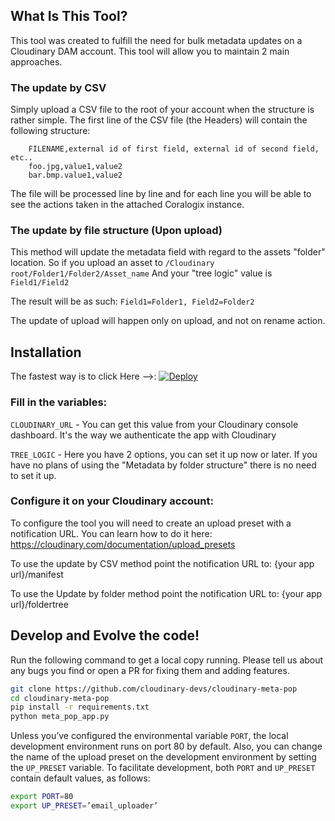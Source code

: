 ## What Is This Tool?
This tool was created to fulfill the need for bulk metadata updates on a Cloudinary DAM account.
This tool will allow you to maintain 2 main approaches.

### The update by CSV
Simply upload a CSV file to the root of your account when the structure is rather simple.
The first line of the CSV file (the Headers) will contain the following structure:
```
	FILENAME,external id of first field, external id of second field, etc..
	foo.jpg,value1,value2
	bar.bmp.value1,value2
```
The file will be processed line by line and for each line you will be able to see the actions taken in the attached Coralogix instance.

### The update by file structure (Upon upload)
This method will update the metadata field with regard to the assets "folder" location.
So if you upload an asset to `/Cloudinary root/Folder1/Folder2/Asset_name`
And your "tree logic" value is `Field1/Field2`

The result will be as such: `Field1=Folder1, Field2=Folder2`

The update of upload will happen only on upload, and not on rename action.

## Installation
The fastest way is to click Here -->:
[![Deploy](https://www.herokucdn.com/deploy/button.svg)](https://heroku.com/deploy?template=https://github.com/cloudinary-devs/cloudinary-meta-pop)

### Fill in the variables:
`CLOUDINARY_URL` - You can get this value from your Cloudinary console dashboard. It's the way we authenticate the app with Cloudinary

`TREE_LOGIC` - Here you have 2 options, you can set it up now or later.
If you have no plans of using the "Metadata by folder structure" there is no need to set it up.

### Configure it on your Cloudinary account:
To configure the tool you will need to create an upload preset with a notification URL.
You can learn how to do it here: https://cloudinary.com/documentation/upload_presets

To use the update by CSV method point the notification URL to:
	{your app url}/manifest

To use the Update by folder method point the notification URL to:
	{your app url}/foldertree


## Develop and Evolve the code!
Run the following command to get a local copy running.
Please tell us about any bugs you find or open a PR for fixing them and adding features.

```bash
git clone https://github.com/cloudinary-devs/cloudinary-meta-pop
cd cloudinary-meta-pop
pip install -r requirements.txt
python meta_pop_app.py
```


Unless you’ve configured the environmental variable `PORT`, the local development environment runs on port 80 by default. Also, you can change the name of the upload preset on the development environment by setting the `UP_PRESET` variable. To facilitate development, both `PORT` and `UP_PRESET` contain default values, as follows:


``` bash
export PORT=80
export UP_PRESET=’email_uploader’
```
